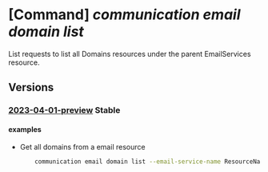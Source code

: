 # [Command] _communication email domain list_

List requests to list all Domains resources under the parent EmailServices resource.

## Versions

### [2023-04-01-preview](/Resources/mgmt-plane/L3N1YnNjcmlwdGlvbnMve30vcmVzb3VyY2Vncm91cHMve30vcHJvdmlkZXJzL21pY3Jvc29mdC5jb21tdW5pY2F0aW9uL2VtYWlsc2VydmljZXMve30vZG9tYWlucw==/2023-04-01-preview.xml) **Stable**

<!-- mgmt-plane /subscriptions/{}/resourcegroups/{}/providers/microsoft.communication/emailservices/{}/domains 2023-04-01-preview -->

#### examples

- Get all domains from a email resource
    ```bash
        communication email domain list --email-service-name ResourceName -g ResourceGroup
    ```
